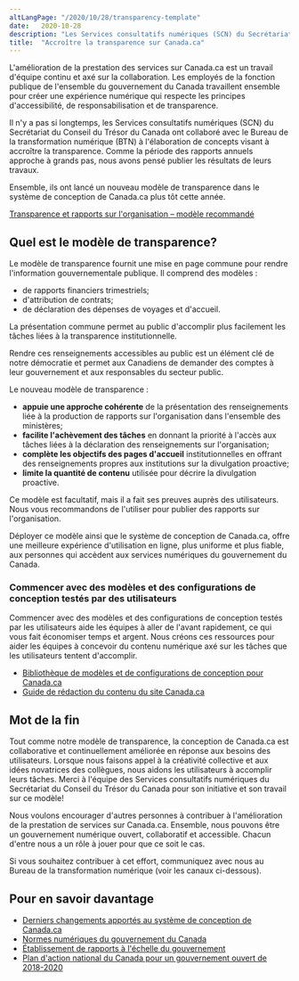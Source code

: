 ```yaml
---
altLangPage: "/2020/10/28/transparency-template"
date:   2020-10-28
description: "Les Services consultatifs numériques (SCN) du Secrétariat du Conseil du Trésor du Canada ont collaboré avec le Bureau de la transformation numérique (BTN) à l'élaboration de concepts visant à accroître la transparence."
title:  "Accroître la transparence sur Canada.ca"
---
```


L'amélioration de la prestation des services sur Canada.ca est un travail d'équipe continu et axé sur la collaboration. Les employés de la fonction publique de l'ensemble du gouvernement du Canada travaillent ensemble pour créer une expérience numérique qui respecte les principes d'accessibilité, de responsabilisation et de transparence.

Il n'y a pas si longtemps, les Services consultatifs numériques (SCN) du Secrétariat du Conseil du Trésor du Canada ont collaboré avec le Bureau de la transformation numérique (BTN) à l'élaboration de concepts visant à accroître la transparence. Comme la période des rapports annuels approche à grands pas, nous avons pensé publier les résultats de leurs travaux.

Ensemble, ils ont lancé un nouveau modèle de transparence dans le système de conception de Canada.ca plus tôt cette année.

[Transparence et rapports sur l'organisation – modèle recommandé](https://conception.canada.ca/modeles-recommandes/transparence.html)

## Quel est le modèle de transparence?

Le modèle de transparence fournit une mise en page commune pour rendre l'information gouvernementale publique. Il comprend des modèles&nbsp;:
*	de rapports financiers trimestriels;
*	d'attribution de contrats;
*	de déclaration des dépenses de voyages et d'accueil.

La présentation commune permet au public d'accomplir plus facilement les tâches liées à la transparence institutionnelle.

Rendre ces renseignements accessibles au public est un élément clé de notre démocratie et permet aux Canadiens de demander des comptes à leur gouvernement et aux responsables du secteur public.

Le nouveau modèle de transparence&nbsp;:
*	**appuie une approche cohérente** de la présentation des renseignements liée à la production de rapports sur l'organisation dans l'ensemble des ministères;
*	**facilite l'achèvement des tâches** en donnant la priorité à l'accès aux tâches liées à la déclaration des renseignements sur l'organisation;
*	**complète les objectifs des pages d'accueil** institutionnelles en offrant des renseignements propres aux institutions sur la divulgation proactive;
*	**limite la quantité de contenu** utilisée pour décrire la divulgation proactive.

Ce modèle est facultatif, mais il a fait ses preuves auprès des utilisateurs. Nous vous recommandons de l'utiliser pour  publier des rapports sur l'organisation.

Déployer ce modèle ainsi que le système de conception de Canada.ca, offre une meilleure expérience d'utilisation en ligne, plus uniforme et plus fiable, aux personnes qui accèdent aux services numériques du gouvernement du Canada.

### Commencer avec des modèles et des configurations de conception testés par des utilisateurs

Commencer avec des modèles et des configurations de conception testés par les utilisateurs aide les équipes à aller de l'avant rapidement, ce qui vous fait économiser temps et argent. Nous créons ces ressources pour aider les équipes à concevoir du contenu numérique axé sur les tâches que les utilisateurs tentent d'accomplir.

*	[Bibliothèque de modèles et de configurations de conception pour Canada.ca](https://www.canada.ca/fr/gouvernement/a-propos/systeme-conception/bibliotheque-modeles.html)
*	[Guide de rédaction du contenu du site Canada.ca](https://www.canada.ca/fr/secretariat-conseil-tresor/services/communications-gouvernementales/guide-redaction-contenu-canada.html)

## Mot de la fin

Tout comme notre modèle de transparence, la conception de Canada.ca est collaborative et continuellement améliorée en réponse aux besoins des utilisateurs. Lorsque nous faisons appel à la créativité collective et aux idées novatrices des collègues, nous aidons les utilisateurs à accomplir leurs tâches. Merci à l'équipe des Services consultatifs numériques du Secrétariat du Conseil du Trésor du Canada pour son initiative et son travail sur ce modèle!

Nous voulons encourager d'autres personnes à contribuer à l'amélioration de la prestation de services sur Canada.ca. Ensemble, nous pouvons être un gouvernement numérique ouvert, collaboratif et accessible. Chacun d'entre nous a un rôle à jouer pour que ce soit le cas.

Si vous souhaitez contribuer à cet effort, communiquez avec nous au Bureau de la transformation numérique (voir les canaux ci-dessous).

## Pour en savoir davantage

*	[Derniers changements apportés au système de conception de Canada.ca](https://www.canada.ca/fr/gouvernement/a-propos/systeme-conception/derniers-changements.html)
*	[Normes numériques du gouvernement du Canada](https://www.canada.ca/fr/gouvernement/systeme/gouvernement-numerique/normes-numeriques-gouvernement-canada.html)
*	[Établissement de rapports à l'échelle du gouvernement](https://www.canada.ca/fr/transparence/rapports.html)
*	[Plan d'action national du Canada pour un gouvernement ouvert de 2018-2020](https://ouvert.canada.ca/fr/contenu/plan-daction-national-du-canada-pour-un-gouvernement-ouvert-de-2018-2020#toc6)

